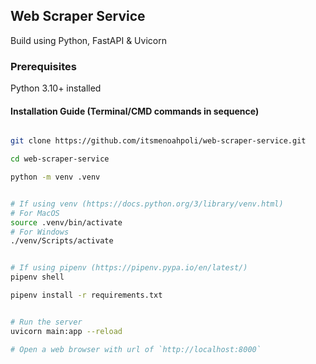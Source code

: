 ## Web Scraper Service
Build using Python, FastAPI & Uvicorn


### Prerequisites
Python 3.10+ installed

#### Installation Guide (Terminal/CMD commands in sequence)
```bash

git clone https://github.com/itsmenoahpoli/web-scraper-service.git

cd web-scraper-service

python -m venv .venv


# If using venv (https://docs.python.org/3/library/venv.html)
# For MacOS
source .venv/bin/activate
# For Windows
./venv/Scripts/activate


# If using pipenv (https://pipenv.pypa.io/en/latest/)
pipenv shell

pipenv install -r requirements.txt


# Run the server
uvicorn main:app --reload

# Open a web browser with url of `http://localhost:8000`
```